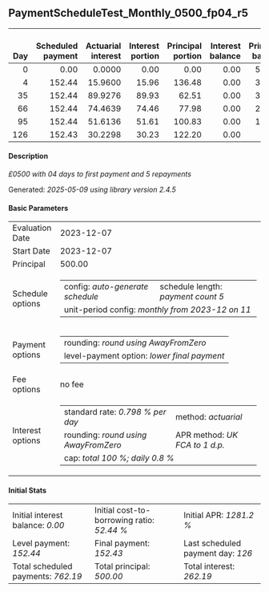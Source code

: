 <h2>PaymentScheduleTest_Monthly_0500_fp04_r5</h2>
<table>
    <thead style="vertical-align: bottom;">
        <th style="text-align: right;">Day</th>
        <th style="text-align: right;">Scheduled payment</th>
        <th style="text-align: right;">Actuarial interest</th>
        <th style="text-align: right;">Interest portion</th>
        <th style="text-align: right;">Principal portion</th>
        <th style="text-align: right;">Interest balance</th>
        <th style="text-align: right;">Principal balance</th>
        <th style="text-align: right;">Total actuarial interest</th>
        <th style="text-align: right;">Total interest</th>
        <th style="text-align: right;">Total principal</th>
    </thead>
    <tr style="text-align: right;">
        <td class="ci00">0</td>
        <td class="ci01" style="white-space: nowrap;">0.00</td>
        <td class="ci02">0.0000</td>
        <td class="ci03">0.00</td>
        <td class="ci04">0.00</td>
        <td class="ci05">0.00</td>
        <td class="ci06">500.00</td>
        <td class="ci07">0.0000</td>
        <td class="ci08">0.00</td>
        <td class="ci09">0.00</td>
    </tr>
    <tr style="text-align: right;">
        <td class="ci00">4</td>
        <td class="ci01" style="white-space: nowrap;">152.44</td>
        <td class="ci02">15.9600</td>
        <td class="ci03">15.96</td>
        <td class="ci04">136.48</td>
        <td class="ci05">0.00</td>
        <td class="ci06">363.52</td>
        <td class="ci07">15.9600</td>
        <td class="ci08">15.96</td>
        <td class="ci09">136.48</td>
    </tr>
    <tr style="text-align: right;">
        <td class="ci00">35</td>
        <td class="ci01" style="white-space: nowrap;">152.44</td>
        <td class="ci02">89.9276</td>
        <td class="ci03">89.93</td>
        <td class="ci04">62.51</td>
        <td class="ci05">0.00</td>
        <td class="ci06">301.01</td>
        <td class="ci07">105.8876</td>
        <td class="ci08">105.89</td>
        <td class="ci09">198.99</td>
    </tr>
    <tr style="text-align: right;">
        <td class="ci00">66</td>
        <td class="ci01" style="white-space: nowrap;">152.44</td>
        <td class="ci02">74.4639</td>
        <td class="ci03">74.46</td>
        <td class="ci04">77.98</td>
        <td class="ci05">0.00</td>
        <td class="ci06">223.03</td>
        <td class="ci07">180.3514</td>
        <td class="ci08">180.35</td>
        <td class="ci09">276.97</td>
    </tr>
    <tr style="text-align: right;">
        <td class="ci00">95</td>
        <td class="ci01" style="white-space: nowrap;">152.44</td>
        <td class="ci02">51.6136</td>
        <td class="ci03">51.61</td>
        <td class="ci04">100.83</td>
        <td class="ci05">0.00</td>
        <td class="ci06">122.20</td>
        <td class="ci07">231.9650</td>
        <td class="ci08">231.96</td>
        <td class="ci09">377.80</td>
    </tr>
    <tr style="text-align: right;">
        <td class="ci00">126</td>
        <td class="ci01" style="white-space: nowrap;">152.43</td>
        <td class="ci02">30.2298</td>
        <td class="ci03">30.23</td>
        <td class="ci04">122.20</td>
        <td class="ci05">0.00</td>
        <td class="ci06">0.00</td>
        <td class="ci07">262.1949</td>
        <td class="ci08">262.19</td>
        <td class="ci09">500.00</td>
    </tr>
</table>
<h4>Description</h4>
<p><i>£0500 with 04 days to first payment and 5 repayments</i></p>
<p>Generated: <i>2025-05-09 using library version 2.4.5</i></p>
<h4>Basic Parameters</h4>
<table>
    <tr>
        <td>Evaluation Date</td>
        <td>2023-12-07</td>
    </tr>
    <tr>
        <td>Start Date</td>
        <td>2023-12-07</td>
    </tr>
    <tr>
        <td>Principal</td>
        <td>500.00</td>
    </tr>
    <tr>
        <td>Schedule options</td>
        <td>
            <table>
                <tr>
                    <td>config: <i>auto-generate schedule</i></td>
                    <td>schedule length: <i><i>payment count</i> 5</i></td>
                </tr>
                <tr>
                    <td colspan="2" style="white-space: nowrap;">unit-period config: <i>monthly from 2023-12 on 11</i></td>
                </tr>
            </table>
        </td>
    </tr>
    <tr>
        <td>Payment options</td>
        <td>
            <table>
                <tr>
                    <td>rounding: <i>round using AwayFromZero</i></td>
                </tr>
                <tr>
                    <td>level-payment option: <i>lower&nbsp;final&nbsp;payment</i></td>
                </tr>
            </table>
        </td>
    </tr>
    <tr>
        <td>Fee options</td>
        <td>no fee
        </td>
    </tr>
    <tr>
        <td>Interest options</td>
        <td>
            <table>
                <tr>
                    <td>standard rate: <i>0.798 % per day</i></td>
                    <td>method: <i>actuarial</i></td>
                </tr>
                <tr>
                    <td>rounding: <i>round using AwayFromZero</i></td>
                    <td>APR method: <i>UK FCA to 1 d.p.</i></td>
                </tr>
                <tr>
                    <td colspan="2">cap: <i>total 100 %; daily 0.8 %</td>
                </tr>
            </table>
        </td>
    </tr>
</table>
<h4>Initial Stats</h4>
<table>
    <tr>
        <td>Initial interest balance: <i>0.00</i></td>
        <td>Initial cost-to-borrowing ratio: <i>52.44 %</i></td>
        <td>Initial APR: <i>1281.2 %</i></td>
    </tr>
    <tr>
        <td>Level payment: <i>152.44</i></td>
        <td>Final payment: <i>152.43</i></td>
        <td>Last scheduled payment day: <i>126</i></td>
    </tr>
    <tr>
        <td>Total scheduled payments: <i>762.19</i></td>
        <td>Total principal: <i>500.00</i></td>
        <td>Total interest: <i>262.19</i></td>
    </tr>
</table>